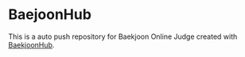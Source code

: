# BaejoonHub
This is a auto push repository for Baekjoon Online Judge created with [BaekjoonHub](https://github.com/BaekjoonHub/BaekjoonHub).
